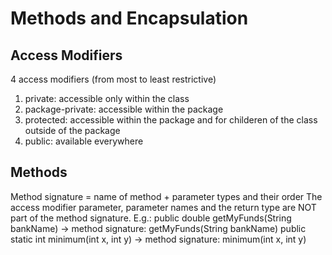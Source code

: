 # Methods and Encapsulation
## Access Modifiers
4 access modifiers (from most to least restrictive)
1. private: accessible only within the class
2. package-private: accessible within the package
3. protected: accessible within the package and for childeren of the class outside of the package
4. public: available everywhere

## Methods
Method signature = name of method + parameter types and their order
The access modifier parameter, parameter names and the return type are NOT part of the method signature. 
E.g.: public double getMyFunds(String bankName) -> method signature: getMyFunds(String bankName)
public static int minimum(int x, int y) -> method signature: minimum(int x, int y)
